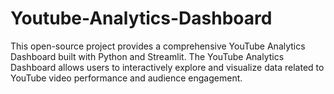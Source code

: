 # Youtube-Analytics-Dashboard
This open-source project provides a comprehensive YouTube Analytics Dashboard built with Python and Streamlit. The YouTube Analytics Dashboard allows users to interactively explore and visualize data related to YouTube video performance and audience engagement.
